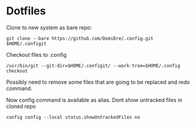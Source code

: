 # Dotfiles

Clone to new system as bare repo:

```
git clone --bare https://github.com/DomiDre/.config.git $HOME/.configit
```

Checkout files to .config

```
/usr/bin/git --git-dir=$HOME/.configit/ --work-tree=$HOME/.config checkout
```
Possibly need to remove some files that are going to be replaced and redo command.


Now config command is available as alias. Dont show untracked files in cloned repo

```
config config --local status.showUntrackedFiles no
```

